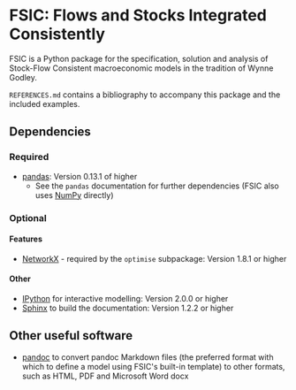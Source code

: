 # FSIC: Flows and Stocks Integrated Consistently

FSIC is a Python package for the specification, solution and analysis of
Stock-Flow Consistent macroeconomic models in the tradition of Wynne Godley.

`REFERENCES.md` contains a bibliography to accompany this package and the
included examples.

## Dependencies

### Required

* [pandas](http://pandas.pydata.org/):
  Version 0.13.1 of higher
    * See the `pandas` documentation for further dependencies
      (FSIC also uses [NumPy](http://www.numpy.org/) directly)

### Optional

#### Features

* [NetworkX](http://networkx.github.io/) - required by the `optimise`
  subpackage:
  Version 1.8.1 or higher

#### Other

* [IPython](http://ipython.org/) for interactive modelling:
  Version 2.0.0 or higher
* [Sphinx](http://sphinx-doc.org/) to build the documentation:
  Version 1.2.2 or higher

## Other useful software

* [pandoc](http://johnmacfarlane.net/pandoc/) to convert pandoc Markdown files
  (the preferred format with which to define a model using FSIC's built-in
  template) to other formats, such as HTML, PDF and Microsoft Word docx
